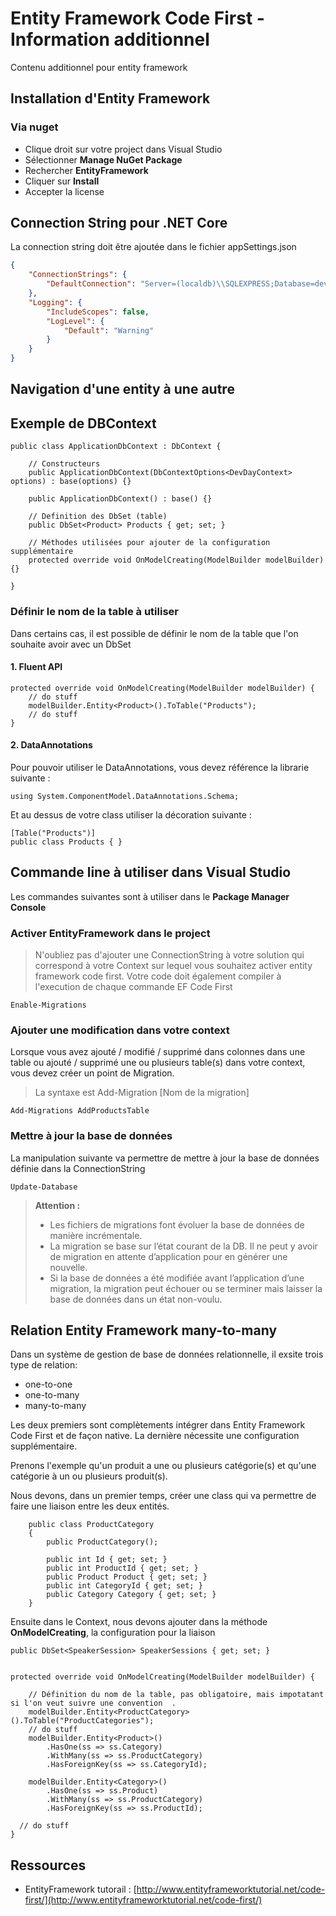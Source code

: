 # Entity Framework Code First - Information additionnel 

Contenu additionnel pour entity framework 

## Installation d'Entity Framework

### Via nuget

- Clique droit sur votre project dans Visual Studio
- Sélectionner **Manage NuGet Package**
- Rechercher **EntityFramework**
- Cliquer sur **Install**
- Accepter la license

## Connection String pour .NET Core

La connection string doit être ajoutée dans le fichier appSettings.json 

```JSON
{
    "ConnectionStrings": {
        "DefaultConnection": "Server=(localdb)\\SQLEXPRESS;Database=devdaybe;Trusted_Connection=True;"
    },
    "Logging": {
        "IncludeScopes": false,
        "LogLevel": {
            "Default": "Warning"
        }
    }
}
```

## Navigation d'une entity à une autre

## Exemple de DBContext 

```CSharp
public class ApplicationDbContext : DbContext {

    // Constructeurs 
    public ApplicationDbContext(DbContextOptions<DevDayContext> options) : base(options) {}

    public ApplicationDbContext() : base() {}

    // Definition des DbSet (table)
    public DbSet<Product> Products { get; set; }

    // Méthodes utilisées pour ajouter de la configuration supplémentaire 
    protected override void OnModelCreating(ModelBuilder modelBuilder) {}

}
```
### Définir le nom de la table à utiliser 

Dans certains cas, il est possible de définir le nom de la table que l'on souhaite avoir avec un DbSet 

#### 1. Fluent API

```CSharp
protected override void OnModelCreating(ModelBuilder modelBuilder) {
    // do stuff
    modelBuilder.Entity<Product>().ToTable("Products");
    // do stuff
}
```

#### 2. DataAnnotations

Pour pouvoir utiliser le DataAnnotations, vous devez référence la librarie suivante :

```CSharp
using System.ComponentModel.DataAnnotations.Schema;
```

Et au dessus de votre class utiliser la décoration suivante : 

```CSharp
[Table("Products")]
public class Products { }
```

## Commande line à utiliser dans Visual Studio

Les commandes suivantes sont à utiliser dans le **Package Manager Console**

### Activer EntityFramework dans le project 

> N'oubliez pas d'ajouter une ConnectionString à votre solution qui correspond à votre Context sur lequel vous souhaitez activer entity framework code first. Votre code doit également compiler à l'execution de chaque commande EF Code First

```Console
Enable-Migrations
```

### Ajouter une modification dans votre context

Lorsque vous avez ajouté / modifié / supprimé dans colonnes dans une table ou ajouté / supprimé une ou plusieurs table(s) dans votre context, vous devez créer un point de Migration. 

> La syntaxe est Add-Migration [Nom de la migration]

```Console
Add-Migrations AddProductsTable
```

### Mettre à jour la base de données

La manipulation suivante va permettre de mettre à jour la base de données définie dans la ConnectionString

```Console
Update-Database
```

> **Attention :**
> - Les fichiers de migrations font évoluer la base de données de manière incrémentale.
> - La migration se base sur l’état courant de la DB. Il ne peut y avoir de migration en attente d’application pour en générer une nouvelle.
> - Si la base de données a été modifiée avant l’application d’une migration, la migration peut échouer ou se terminer mais laisser la base de données dans un état non-voulu.

## Relation Entity Framework many-to-many

Dans un système de gestion de base de données relationnelle, il exsite trois type de relation:
- one-to-one
- one-to-many
- many-to-many

Les deux premiers sont complètements intégrer dans Entity Framework Code First et de façon native. La dernière nécessite une configuration supplémentaire.

Prenons l'exemple qu'un produit a une ou plusieurs catégorie(s) et qu'une catégorie à un ou plusieurs produit(s).

Nous devons, dans un premier temps, créer une class qui va permettre de faire une liaison entre les deux entités. 

```CSharp
    public class ProductCategory
    {
        public ProductCategory();

        public int Id { get; set; }
        public int ProductId { get; set; }
        public Product Product { get; set; }
        public int CategoryId { get; set; }
        public Category Category { get; set; }
    }
```
Ensuite dans le Context, nous devons ajouter dans la méthode **OnModelCreating**, la configuration pour la liaison

```CSharp
public DbSet<SpeakerSession> SpeakerSessions { get; set; }


protected override void OnModelCreating(ModelBuilder modelBuilder) {

    // Définition du nom de la table, pas obligatoire, mais impotatant si l'on veut suivre une convention  .
    modelBuilder.Entity<ProductCategory>().ToTable("ProductCategories");
    // do stuff
    modelBuilder.Entity<Product>()
        .HasOne(ss => ss.Category)
        .WithMany(ss => ss.ProductCategory)
        .HasForeignKey(ss => ss.CategoryId);

    modelBuilder.Entity<Category>()
        .HasOne(ss => ss.Product)
        .WithMany(ss => ss.ProductCategory)
        .HasForeignKey(ss => ss.ProductId);

  // do stuff
}
```

## Ressources 

* EntityFramework tutorail : [http://www.entityframeworktutorial.net/code-first/](http://www.entityframeworktutorial.net/code-first/)
